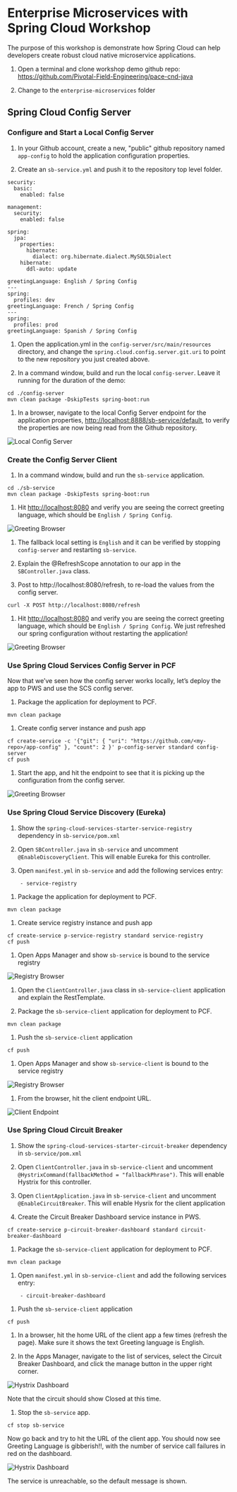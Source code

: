 # Enterprise Microservices with Spring Cloud Workshop

The purpose of this workshop is demonstrate how Spring Cloud can help 
developers create robust cloud native microservice applications.

1. Open a terminal and clone workshop demo github repo: <https://github.com/Pivotal-Field-Engineering/pace-cnd-java>

1. Change to the `enterprise-microservices` folder

## Spring Cloud Config Server

### Configure and Start a Local Config Server

1. In your Github account, create a new, "public" github
repository named `app-config` to hold the application configuration properties.

1. Create an `sb-service.yml` and push it to the repository top
level folder.

```
security: 
  basic: 
    enabled: false
 
management: 
  security: 
    enabled: false
 
spring: 
  jpa: 
    properties: 
      hibernate: 
        dialect: org.hibernate.dialect.MySQL5Dialect
    hibernate: 
      ddl-auto: update
 
greetingLanguage: English / Spring Config
---
spring: 
  profiles: dev
greetingLanguage: French / Spring Config
---
spring: 
  profiles: prod
greetingLanguage: Spanish / Spring Config
```

1. Open the application.yml in the `config-server/src/main/resources` 
directory, and change the  `spring.cloud.config.server.git.uri` to point to the new 
repository you just created above.

1. In a command window, build and run the local `config-server`. 
Leave it running for the duration of the demo:

```
cd ./config-server
mvn clean package -DskipTests spring-boot:run

```

1. In a browser, navigate to the local Config Server endpoint for the application properties, 
<http://localhost:8888/sb-service/default>, to verify the properties are now 
being read from the Github repository.

![Local Config Server](local-config-server.png)

### Create the Config Server Client

1. In a command window, build and run the `sb-service` application.

```
cd ./sb-service
mvn clean package -DskipTests spring-boot:run

```

1. Hit <http://localhost:8080> and verify you are 
seeing the correct greeting language, which should be `English / Spring Config`.

![Greeting Browser](greeting-lang.png)

1. The fallback local setting is `English` and it can be verified by stopping `config-server`
and restarting `sb-service`. 

1. Explain the @RefreshScope annotation to our app in the `SBController.java` class.

1. Post to http://localhost:8080/refresh, to re-load the values from the config server.

```
curl -X POST http://localhost:8080/refresh
```

1. Hit <http://localhost:8080> and verify you are 
seeing the correct greeting language, which should be `English / Spring Config`.
We just refreshed our spring configuration without restarting the application!

![Greeting Browser](greeting-lang.png)

### Use Spring Cloud Services Config Server in PCF

Now that we’ve seen how the config server works locally, let’s deploy the app to PWS 
and use the SCS config server.

1. Package the application for deployment to PCF.

```
mvn clean package
```

1. Create config server instance and push app

```
cf create-service -c '{"git": { "uri": "https://github.com/<my-repo>/app-config" }, "count": 2 }' p-config-server standard config-server
cf push
```

1. Start the app, and hit the endpoint to see that it is picking up the configuration from the config server.

![Greeting Browser](greeting-lang.png)

### Use Spring Cloud Service Discovery (Eureka)

1. Show the `spring-cloud-services-starter-service-registry` dependency in `sb-service/pom.xml`

1. Open `SBController.java` in `sb-service` and uncomment `@EnableDiscoveryClient`. This will enable Eureka
for this controller.

1. Open `manifest.yml` in `sb-service` and add the following services entry:

```
    - service-registry
```

1. Package the application for deployment to PCF.

```
mvn clean package
```

1. Create service registry instance and push app

```
cf create-service p-service-registry standard service-registry
cf push
```

1. Open Apps Manager and show `sb-service` is bound to the service registry

![Registry Browser](service-registry.png) 


1. Open the `ClientController.java` class in `sb-service-client` application and
explain the RestTemplate.

1. Package the `sb-service-client` application for deployment to PCF.

```
mvn clean package
```

1. Push the `sb-service-client` application

```
cf push
```

1. Open Apps Manager and show `sb-service-client` is bound to the service registry

![Registry Browser](service-registry2.png) 

1. From the browser, hit the client endpoint URL.

![Client Endpoint](service-client.png) 

### Use Spring Cloud Circuit Breaker

1. Show the `spring-cloud-services-starter-circuit-breaker` dependency in `sb-service/pom.xml`

1. Open `ClientController.java` in `sb-service-client` and uncomment `@HystrixCommand(fallbackMethod = "fallbackPhrase")`. 
This will enable Hystrix for this controller.

1. Open `ClientApplication.java` in `sb-service-client` and uncomment `@EnableCircuitBreaker`. This 
will enable Hysrix for the client application

1. Create the Circuit Breaker Dashboard service instance in PWS.

```cf create-service p-circuit-breaker-dashboard standard circuit-breaker-dashboard```

1. Package the `sb-service-client` application for deployment to PCF.

```
mvn clean package
```
1. Open `manifest.yml` in `sb-service-client` and add the following services entry:

```
    - circuit-breaker-dashboard
```

1. Push the `sb-service-client` application

```
cf push
```

1. In a browser, hit the home URL of the client app a few times (refresh the page). Make sure it shows the 
text Greeting language is English.

1. In the Apps Manager, navigate to the list of services, select the Circuit Breaker Dashboard, and click the manage 
button in the upper right corner.

![Hystrix Dashboard](circuit-breaker-closed.png) 

Note that the circuit should show Closed at this time.

1. Stop the `sb-service` app.

```
cf stop sb-service
```

Now go back and try to hit the URL of the client app. You should now see Greeting Language is gibberish!!, 
with the number of service call failures in red on the dashboard.

![Hystrix Dashboard](circuit-breaker-open.png) 

The service is unreachable, so the default message is shown.






